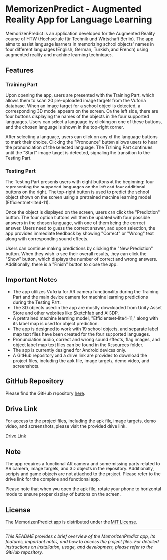 # MemorizenPredict - Augmented Reality App for Language Learning

MemorizenPredict is an application developed for the Augmented Reality course of HTW (Hochschule für Technik und Wirtschaft Berlin). The app aims to assist language learners in memorizing school objects' names in four different languages (English, German, Turkish, and French) using augmented reality and machine learning techniques.

## Features

### Training Part

Upon opening the app, users are presented with the Training Part, which allows them to scan 20 pre-uploaded image targets from the Vuforia database. When an image target for a school object is detected, a corresponding 3D model appears on the screen. On the left side, there are four buttons displaying the names of the objects in the four supported languages. Users can select a language by clicking on one of these buttons, and the chosen language is shown in the top-right corner.

After selecting a language, users can click on any of the language buttons to mark their choice. Clicking the "Pronounce" button allows users to hear the pronunciation of the selected language. The Training Part continues until the "Start" image target is detected, signaling the transition to the Testing Part.

### Testing Part

The Testing Part presents users with eight buttons at the beginning: four representing the supported languages on the left and four additional buttons on the right. The top-right button is used to predict the school object shown on the screen using a pretrained machine learning model (Efficientnet-lite4-11).

Once the object is displayed on the screen, users can click the "Prediction" button. The four option buttons will then be updated with four possible answers in the chosen language, with one of them being the correct answer. Users need to guess the correct answer, and upon selection, the app provides immediate feedback by showing "Correct" or "Wrong" text along with corresponding sound effects.

Users can continue making predictions by clicking the "New Prediction" button. When they wish to see their overall results, they can click the "Show" button, which displays the number of correct and wrong answers. Additionally, there is a "Finish" button to close the app.

## Important Notes

- The app utilizes Vuforia for AR camera functionality during the Training Part and the main device camera for machine learning predictions during the Testing Part.
- The 3D objects used in the app are mostly downloaded from Unity Asset Store and other websites like Sketchfab and All3DP.
- A pretrained machine learning model, "Efficientnet-lite4-11," along with its label map is used for object prediction.
- The app is designed to work with 19 school objects, and separate label map text files have been created for the four supported languages.
- Pronunciation audio, correct and wrong sound effects, flag images, and object label map text files can be found in the Resources folder.
- The app is currently designed for Android devices only.
- A GitHub repository and a drive link are provided to download the project files, including the apk file, image targets, demo video, and screenshots.

## GitHub Repository

Please find the GitHub repository [here](https://github.com/your-username/repo-name).

## Drive Link

For access to the project files, including the apk file, image targets, demo video, and screenshots, please visit the provided drive link.

[Drive Link](https://drive.google.com/drive/folder/your-drive-folder)

## Note

The app requires a functional AR camera and some missing parts related to AR camera, image targets, and 3D objects in the repository. Additionally, scripts and game objects are not attached to the project. Please refer to the drive link for the complete and functional app.

Please note that when you open the apk file, rotate your phone to horizontal mode to ensure proper display of buttons on the screen.

## License

The MemorizenPredict app is distributed under the [MIT License](LICENSE).

---

_This README provides a brief overview of the MemorizenPredict app, its features, important notes, and how to access the project files. For detailed instructions on installation, usage, and development, please refer to the GitHub repository._


